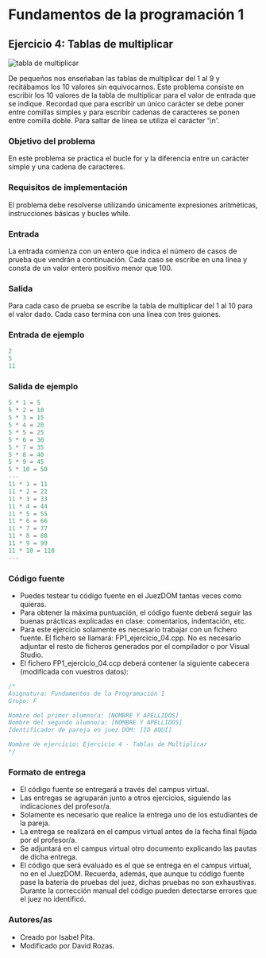 # Fundamentos de la programación 1
## Ejercicio 4: Tablas de multiplicar
![tabla de multiplicar](https://www.androidfreeware.net/img2/com-honeti-multiplication.jpg)

De pequeños nos enseñaban las tablas de multiplicar del 1 al 9 y recitábamos los 10 valores sin equivocarnos. 
Este problema consiste en escribir los 10 valores de la tabla de multiplicar para el valor de entrada que se indique. 
Recordad que para escribir un único carácter se debe poner entre comillas simples y para escribir cadenas de caracteres se ponen entre comilla doble. Para saltar de línea se utiliza el carácter '\n'.
### Objetivo del problema
En este problema se practica el bucle for y la diferencia entre un carácter simple y una cadena de caracteres. 
### Requisitos de implementación
El problema debe resolverse utilizando únicamente expresiones aritméticas, instrucciones básicas y bucles while.
### Entrada
La entrada comienza con un entero que indica el número de casos de prueba que vendrán a continuación. Cada caso se escribe en una línea y consta de un valor entero positivo menor que 100.
### Salida
Para cada caso de prueba se escribe la tabla de multiplicar del 1 al 10 para el valor dado. Cada caso termina con una línea con tres guiones.
### Entrada de ejemplo
```C++
2
5
11
```
### Salida de ejemplo
```C++
5 * 1 = 5
5 * 2 = 10
5 * 3 = 15
5 * 4 = 20
5 * 5 = 25
5 * 6 = 30
5 * 7 = 35
5 * 8 = 40
5 * 9 = 45
5 * 10 = 50
---
11 * 1 = 11
11 * 2 = 22
11 * 3 = 33
11 * 4 = 44
11 * 5 = 55
11 * 6 = 66
11 * 7 = 77
11 * 8 = 88
11 * 9 = 99
11 * 10 = 110
---
``` 
### Código fuente
- Puedes testear tu código fuente en el JuezDOM tantas veces como quieras.
- Para obtener la máxima puntuación, el código fuente deberá seguir las buenas prácticas explicadas en clase: comentarios, indentación, etc.
- Para este ejercicio solamente es necesario trabajar con un fichero fuente. El fichero se llamará: FP1_ejercicio_04.cpp. No es necesario adjuntar el resto de ficheros generados por el compilador o por Visual Studio.
- El fichero FP1_ejercicio_04.ccp deberá contener la siguiente cabecera (modificada con vuestros datos):

```C++
/*
Asignatura: Fundamentos de la Programación 1
Grupo: F

Nombre del primer alumno/a: [NOMBRE Y APELLIDOS]
Nombre del segundo alumno/a: [NOMBRE Y APELLIDOS]
Identificador de pareja en juez DOM: [ID AQUÍ]

Nombre de ejercicio: Ejercicio 4 - Tablas de Multiplicar
*/
``` 

### Formato de entrega
- El código fuente se entregará a través del campus virtual.
- Las entregas se agruparán junto a otros ejercicios, siguiendo las indicaciones del profesor/a.
- Solamente es necesario que realice la entrega uno de los estudiantes de la pareja.
- La entrega se realizará en el campus virtual antes de la fecha final fijada por el profesor/a.
- Se adjuntará en el campus virtual otro documento explicando las pautas de dicha entrega.
- El código que será evaluado es el que se entrega en el campus virtual, no en el JuezDOM. Recuerda, además, que aunque tu código fuente pase la batería de pruebas del juez, dichas pruebas no son exhaustivas. Durante la corrección manual del código pueden detectarse errores que el juez no identificó.

### Autores/as
- Creado por Isabel Pita.
- Modificado por David Rozas.
